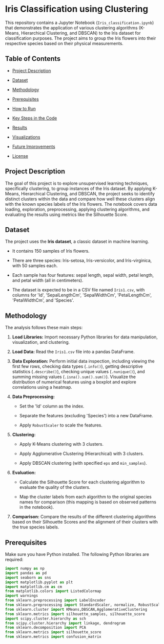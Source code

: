 # **Iris Classification using Clustering**

This repository contains a Jupyter Notebook (`Iris_classification.ipynb`) that demonstrates the application of various clustering algorithms (K-Means, Hierarchical Clustering, and DBSCAN) to the Iris dataset for classification purposes. The project aims to group the Iris flowers into their respective species based on their physical measurements.

## **Table of Contents**

* [Project Description](#project-description)

* [Dataset](#dataset)

* [Methodology](#methodology)

* [Prerequisites](#prerequisites)

* [How to Run](#how-to-run)

* [Key Steps in the Code](#key-steps-in-the-code)

* [Results](#results)

* [Visualizations](#visualizations)

* [Future Improvements](#future-improvements)

* [License](#license)

## **Project Description**

The goal of this project is to explore unsupervised learning techniques, specifically clustering, to group instances of the Iris dataset. By applying K-Means, Hierarchical Clustering, and DBSCAN, the project seeks to identify distinct clusters within the data and compare how well these clusters align with the known species labels of the Iris flowers. The notebook covers data loading, exploration, preprocessing, applying clustering algorithms, and evaluating the results using metrics like the Silhouette Score.

## **Dataset**

The project uses the **Iris dataset**, a classic dataset in machine learning.

* It contains 150 samples of Iris flowers.

* There are three species: Iris-setosa, Iris-versicolor, and Iris-virginica, with 50 samples each.

* Each sample has four features: sepal length, sepal width, petal length, and petal width (all in centimeters).

* The dataset is expected to be in a CSV file named `Iris1.csv`, with columns for 'Id', 'SepalLengthCm', 'SepalWidthCm', 'PetalLengthCm', 'PetalWidthCm', and 'Species'.

## **Methodology**

The analysis follows these main steps:

1. **Load Libraries:** Import necessary Python libraries for data manipulation, visualization, and clustering.

2. **Load Data:** Read the `Iris1.csv` file into a pandas DataFrame.

3. **Data Exploration:** Perform initial data inspection, including viewing the first few rows, checking data types (`.info()`), getting descriptive statistics (`.describe()`), checking unique values (`.nunique()`), and summing missing values (`.isna().sum().sum()`). Visualize the distribution of numerical features using a boxplot and explore correlations using a heatmap.

4. **Data Preprocessing:**

   * Set the 'Id' column as the index.

   * Separate the features (excluding 'Species') into a new DataFrame.

   * Apply `RobustScaler` to scale the features.

5. **Clustering:**

   * Apply K-Means clustering with 3 clusters.

   * Apply Agglomerative Clustering (Hierarchical) with 3 clusters.

   * Apply DBSCAN clustering (with specified `eps` and `min_samples`).

6. **Evaluation:**

   * Calculate the Silhouette Score for each clustering algorithm to evaluate the quality of the clusters.

   * Map the cluster labels from each algorithm to the original species names for comparison (this mapping is based on observed patterns in the notebook).

7. **Comparison:** Compare the results of the different clustering algorithms based on their Silhouette Scores and the alignment of their clusters with the true species labels.

## **Prerequisites**

Make sure you have Python installed. The following Python libraries are required:

```python
import numpy as np
import pandas as pd
import seaborn as sns
import matplotlib.pyplot as plt
import matplotlib.cm as cm
from matplotlib.colors import ListedColormap
import warnings
from sklearn.preprocessing import LabelEncoder
from sklearn.preprocessing import StandardScaler, normalize, RobustScaler
from sklearn.cluster import KMeans,DBSCAN,AgglomerativeClustering
from sklearn.metrics import silhouette_samples, silhouette_score
import scipy.cluster.hierarchy as sch
from scipy.cluster.hierarchy import linkage, dendrogram
from sklearn.decomposition import PCA
from sklearn.metrics import silhouette_score
from sklearn.metrics import confusion_matrix
